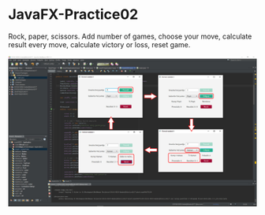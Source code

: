# JavaFX-Practice02
Rock, paper, scissors. Add number of games, choose your move, calculate result every move, calculate victory or loss, reset game.

![](DZ03-GUI.jpg)
